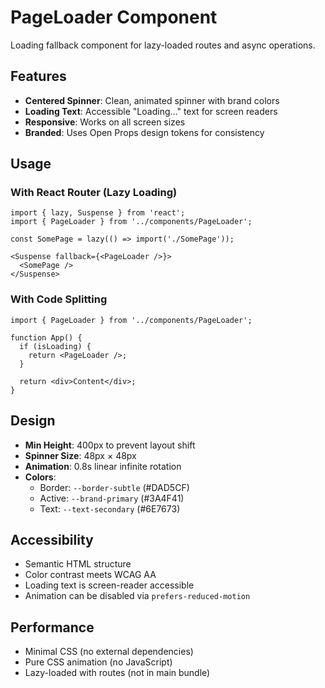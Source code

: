 # PageLoader Component

Loading fallback component for lazy-loaded routes and async operations.

## Features

- **Centered Spinner**: Clean, animated spinner with brand colors
- **Loading Text**: Accessible "Loading..." text for screen readers
- **Responsive**: Works on all screen sizes
- **Branded**: Uses Open Props design tokens for consistency

## Usage

### With React Router (Lazy Loading)

```tsx
import { lazy, Suspense } from 'react';
import { PageLoader } from '../components/PageLoader';

const SomePage = lazy(() => import('./SomePage'));

<Suspense fallback={<PageLoader />}>
  <SomePage />
</Suspense>
```

### With Code Splitting

```tsx
import { PageLoader } from '../components/PageLoader';

function App() {
  if (isLoading) {
    return <PageLoader />;
  }

  return <div>Content</div>;
}
```

## Design

- **Min Height**: 400px to prevent layout shift
- **Spinner Size**: 48px × 48px
- **Animation**: 0.8s linear infinite rotation
- **Colors**:
  - Border: `--border-subtle` (#DAD5CF)
  - Active: `--brand-primary` (#3A4F41)
  - Text: `--text-secondary` (#6E7673)

## Accessibility

- Semantic HTML structure
- Color contrast meets WCAG AA
- Loading text is screen-reader accessible
- Animation can be disabled via `prefers-reduced-motion`

## Performance

- Minimal CSS (no external dependencies)
- Pure CSS animation (no JavaScript)
- Lazy-loaded with routes (not in main bundle)
